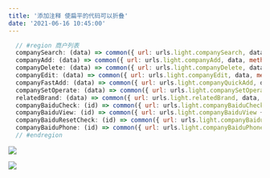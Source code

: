 ```yaml
---
title: '添加注释 使扁平的代码可以折叠'
date: '2021-06-16 10:45:00'
---   
```

```javascript
  // #region 商户列表
  companySearch: (data) => common({ url: urls.light.companySearch, data, method: 'post' }),
  companyAdd: (data) => common({ url: urls.light.companyAdd, data, method: 'post' }),
  companyDelete: (data) => common({ url: urls.light.companyDelete, data, method: 'post' }),
  companyEdit: (data) => common({ url: urls.light.companyEdit, data, method: 'post' }),
  companyFastAdd: (data) => common({ url: urls.light.companyQuickAdd, data, method: 'post' }),
  companySetOperate: (data) => common({ url: urls.light.companySetOperate, data, method: 'post' }),
  relatedBrand: (data) => common({ url: urls.light.relatedBrand, data, method: 'post' }),
  companyBaiduCheck: (id) => common({ url: urls.light.companyBaiduCheck + id, data: {}, method: 'post' }),
  companyBaiduView: (id) => common({ url: urls.light.companyBaiduView + id, data: {}, method: 'post' }),
  companyBaiduResetCheck: (id) => common({ url: urls.light.companyBaiduResetCheck + id, data: {}, method: 'post' }),
  companyBaiduPhone: (id) => common({ url: urls.light.companyBaiduPhone + id, data: {}, method: 'post' }),
  // #endregion
```

![](https://img-blog.csdnimg.cn/20210616104347556.png?x-oss-processimage/watermark,type_ZmFuZ3poZW5naGVpdGk,shadow_10,text_aHR0cHM6Ly9ibG9nLmNzZG4ubmV0L3h1dG9uZ2Jhbw,size_16,color_FFFFFF,t_70)

![](https://img-blog.csdnimg.cn/20210616104415667.png)